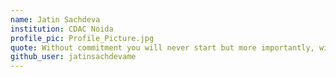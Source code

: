 ```yaml
---
name: Jatin Sachdeva
institution: CDAC Noida
profile_pic: Profile_Picture.jpg
quote: Without commitment you will never start but more importantly, withour consistency you won't finish. 
github_user: jatinsachdevame
---
```

